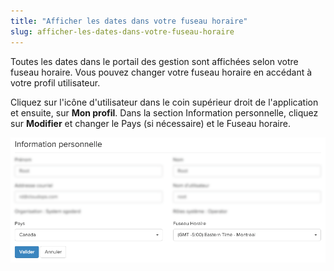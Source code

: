 ```yaml
---
title: "Afficher les dates dans votre fuseau horaire"
slug: afficher-les-dates-dans-votre-fuseau-horaire
---
```



Toutes les dates dans le portail des gestion sont affichées selon votre fuseau horaire. Vous pouvez changer votre fuseau horaire en accédant à votre profil utilisateur.

Cliquez sur l'icône d'utilisateur dans le coin supérieur droit de l'application et ensuite, sur **Mon profil**. Dans la section Information personnelle, cliquez sur **Modifier** et changer le Pays (si nécessaire) et le Fuseau horaire.

![Fuseau horaire](/assets/time-zone-fr-1.png)
